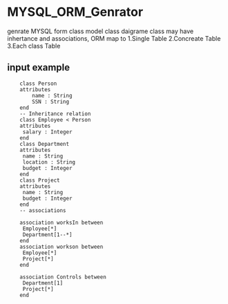 # MYSQL_ORM_Genrator
genrate MYSQL form class model class daigrame
	class may have inhertance and associations, 
	ORM map to 
				1.Single Table
				2.Concreate Table
				3.Each class Table

## input example 


		class Person
		attributes
			name : String
			SSN : String
		end
		-- Inheritance relation
		class Employee < Person
		attributes
		 salary : Integer
		end
		class Department 
		attributes
		 name : String
		 location : String
		 budget : Integer
		end
		class Project
		attributes
		 name : String
		 budget : Integer
		end
		-- associations

		association worksIn between
		 Employee[*]
		 Department[1--*]
		end
		association workson between
		 Employee[*]
		 Project[*]
		end

		association Controls between
		 Department[1]
		 Project[*]
		end


